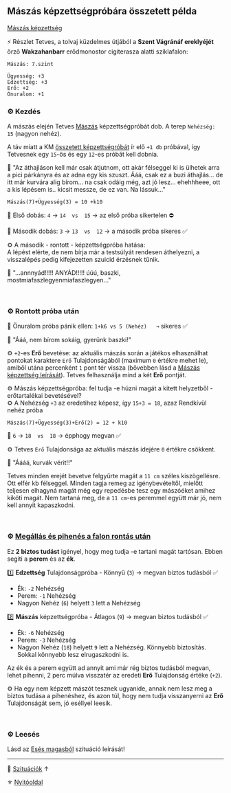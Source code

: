 ## Mászás képzettségpróbára összetett példa

[Mászás képzettség](../kepzettsegek.szekunder/maszas.md)

⚡ Részlet Tetves, a tolvaj küzdelmes útjából a **Szent Vágránáf ereklyéjét** őrző **Wakzahanbarr** erődmonostor cigiterasza alatti sziklafalon:

```
Mászás: 7.szint

Ügyesség: +3
Edzettség: +3
Erő: +2
Önuralom: +1
```

### ⚙️ Kezdés

A mászás elején Tetves [Mászás](../kepzettsegek.szekunder/maszas.md) képzettségpróbát dob. A terep `Nehézség: 15` (nagyon nehéz).

A táv miatt a KM [összetett képzettségróbát](../030_06_01_kepzettsegproba.md#összetett-képzettségpróba-másodlagos-próbadobások) ír elő `+1 db` próbával, így Tetvesnek egy `15`-ös és egy `12`-es próbát kell dobnia.

🔆 "Az áthajláson kell  már csak átjutnom, ott akár félseggel ki is ülhetek arra a pici párkányra és az adna egy kis szuszt. Ááá, csak ez a buzi áthajlás... de itt már kurvára alig bírom... na csak odáig még, azt jó lesz... ehehhheee,  ott a kis lépésem is.. kicsit messze, de ez van. Na lássuk..."

`Mászás(7)+Ügyesség(3) = 10 +k10`

🎲 Első dobás: `4` → `14  vs  15` → az első próba sikertelen ⛔

🎲 Második dobás: `3` → `13  vs  12` → a második próba sikeres ✅

⚙️ A második - rontott - képzettségpróba hatása:\
A lépést elérte, de nem bírja már a testsúlyát rendesen áthelyezni, a visszalépés pedig kifejezetten szuicid érzésnek tűnik.

🔆 "...annnyád!!!!! ANYÁD!!!!! úúú, baszki, mostmiafaszlegyenmiafaszlegyen..."

<br />

### ⚙️ Rontott próba után

🎲 Önuralom próba pánik ellen: `1+k6 vs 5 (Nehéz)   →` sikeres ✅

🔆 "Ááá, nem bírom sokáig, gyerünk baszki!"

⚙️ `+2`-es **Erő** bevetése: az aktuális mászás során a játékos elhasználhat pontokat karaktere `Erő` Tulajdonságából (maximum `0` értékre mehet le), amiből utána percenként `1` pont tér vissza (bővebben lásd a [Mászás képzettség leírását](../kepzettsegek.szekunder/maszas.md#er%C5%91-bevet%C3%A9se-rontott-m%C3%A1sz%C3%A1s-ut%C3%A1ni-ment%C5%91-k%C3%A9pzetts%C3%A9gpr%C3%B3ba-dob%C3%A1sn%C3%A1l)). Tetves felhasználja mind a két **Erő** pontját.

⚙️ Mászás képzettségpróba: fel tudja -e húzni magát a kitett helyzetből - erőtartalékai bevetésével?\
⚙️ A Nehézség `+3` az eredetihez képesz, így `15+3 = 18`, azaz Rendkívül nehéz próba

`Mászás(7)+Ügyesség(3)+Erő(2) = 12 + k10`

🎲 `6` → `18  vs  18` → épphogy megvan ✅
 
⚙️ Tetves `Erő` Tulajdonsága az aktuális mászás idejére `0` értékre csökkent.

🔆 "Áááá, kurvák vérit!!"

Tetves minden erejét bevetve felgyűrte magát a `11 cm` széles kiszögellésre. Ott elfér kb félseggel. Minden tagja remeg az igénybevételtől, mielőtt teljesen elhagyná magát még egy repedésbe tesz egy mászóéket amihez kiköti magát. Nem tartaná meg, de a `11 cm`-es peremmel együtt már jó, nem kell annyit kapaszkodni.

<br />

### ⚙️ [Megállás és pihenés a falon rontás után](../kepzettsegek.szekunder/maszas.md#meg%C3%A1ll%C3%A1s-%C3%A9s-pihen%C3%A9s-a-falon-ront%C3%A1s-ut%C3%A1n)

Ez **2 biztos tudást** igényel, hogy meg tudja -e tartani magát tartósan. Ebben segíti a **perem** és az **ék**.

1️⃣ **Edzettség** Tulajdonságpróba - Könnyű (`3`) → megvan biztos tudásból ✅
- Ék: `-2` Nehézség
- Perem: `-1` Nehézség
- Nagyon Nehéz (`6`) helyett `3` lett a Nehézség

2️⃣ **Mászás** képzettségpróba - Átlagos (`9`) → megvan biztos tudásból ✅
- Ék: `-6` Nehézség
- Perem: `-3` Nehézség
- Nagyon Nehéz (`18`) helyett `9` lett a Nehézség.  Könnyebb biztosítás. Sokkal könnyebb lesz elrugaszkodni is.

Az ék és a perem együtt ad annyit ami már rég biztos tudásból megvan, lehet pihenni, 2 perc múlva visszatér az eredeti **Erő** Tulajdonság értéke (`+2`).

⚙️ Ha egy nem képzett mászót tesznek ugyanide, annak nem lesz meg a biztos tudása a pihenéshez, és azon túl, hogy nem tudja visszanyerni az **Erő** Tulajdonságát sem, jó eséllyel leesik.

<br />

### ⚙️ Leesés

Lásd az [Esés magasból](eses_magasbol.md) szituáció leírását!

---

🔗 [Szituációk](../160_szituaciok.md) ↑

⚜️ [Nyitóoldal](../start.md#16-szitu%C3%A1ci%C3%B3k)
